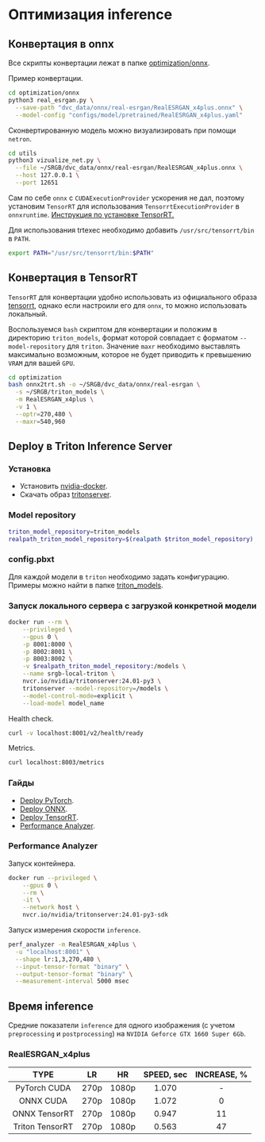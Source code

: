 # Оптимизация inference

## Конвертация в onnx

Все скрипты конвертации лежат в папке [optimization/onnx](/optimization/onnx).

Пример конвертации.
```bash
cd optimization/onnx
python3 real_esrgan.py \
  --save-path "dvc_data/onnx/real-esrgan/RealESRGAN_x4plus.onnx" \
  --model-config "configs/model/pretrained/RealESRGAN_x4plus.yaml"
```

Сконвертированную модель можно визуализировать при помощи `netron`.
```bash
cd utils
python3 vizualize_net.py \
  --file ~/SRGB/dvc_data/onnx/real-esrgan/RealESRGAN_x4plus.onnx \
  --host 127.0.0.1 \
  --port 12651
```

Сам по себе `onnx` с `CUDAExecutionProvider` ускорения не дал, поэтому установим `TensorRT` для использования `TensorrtExecutionProvider` в `onnxruntime`.
[Инструкция по установке TensorRT.](https://docs.nvidia.com/deeplearning/tensorrt/install-guide/index.html)

Для использования trtexec необходимо добавить `/usr/src/tensorrt/bin` в `PATH`.
```bash
export PATH="/usr/src/tensorrt/bin:$PATH"
```

## Конвертация в TensorRT

`TensorRT` для конвертации удобно использовать из официального образа [tensorrt](https://catalog.ngc.nvidia.com/orgs/nvidia/containers/tensorrt), однако если настроили его для `onnx`, то можно использовать локальный.

Воспользуемся `bash` скриптом для конвертации и положим в директорию `triton_models`, формат которой совпадает с форматом `--model-repository` для `triton`. Значение `maxr` необходимо выставлять максимально возможным, которое не будет приводить к превышению `VRAM` для вашей `GPU`.
```bash
cd optimization
bash onnx2trt.sh -o ~/SRGB/dvc_data/onnx/real-esrgan \
  -s ~/SRGB/triton_models \
  -m RealESRGAN_x4plus \
  -v 1 \
  --optr=270,480 \
  --maxr=540,960
```

## Deploy в Triton Inference Server

### Установка

- Установить [nvidia-docker](https://docs.nvidia.com/datacenter/cloud-native/container-toolkit/latest/install-guide.html).
- Скачать образ [tritonserver](https://catalog.ngc.nvidia.com/orgs/nvidia/containers/tritonserver).

### Model repository

```bash
triton_model_repository=triton_models
realpath_triton_model_repository=$(realpath $triton_model_repository)
```

### config.pbxt
Для каждой модели в `triton` необходимо задать конфигурацию. Примеры можно найти в папке [triton_models](/triton_models).

### Запуск локального сервера с загрузкой конкретной модели
```bash
docker run --rm \
    --privileged \
    --gpus 0 \
    -p 8001:8000 \
    -p 8002:8001 \
    -p 8003:8002 \
    -v $realpath_triton_model_repository:/models \
    --name srgb-local-triton \
    nvcr.io/nvidia/tritonserver:24.01-py3 \
    tritonserver --model-repository=/models \
    --model-control-mode=explicit \
    --load-model model_name
```

Health check.
```bash
curl -v localhost:8001/v2/health/ready
```

Metrics.
```bash
curl localhost:8003/metrics
```

### Гайды
- [Deploy PyTorch](https://github.com/triton-inference-server/tutorials/tree/main/Quick_Deploy/PyTorch).
- [Deploy ONNX](https://github.com/triton-inference-server/tutorials/blob/main/Quick_Deploy/ONNX/README.md).
- [Deploy TensorRT](https://github.com/NVIDIA/TensorRT/tree/main/quickstart/deploy_to_triton).
- [Performance Analyzer](https://docs.nvidia.com/deeplearning/triton-inference-server/archives/triton-inference-server-2310/user-guide/docs/user_guide/perf_analyzer.html).

### Performance Analyzer
Запуск контейнера.
```bash
docker run --privileged \
    --gpus 0 \
    --rm \
    -it \
    --network host \
    nvcr.io/nvidia/tritonserver:24.01-py3-sdk
```

Запуск измерения скорости `inference`.
```bash
perf_analyzer -m RealESRGAN_x4plus \
  -u "localhost:8001" \
  --shape lr:1,3,270,480 \
  --input-tensor-format "binary" \
  --output-tensor-format "binary" \
  --measurement-interval 5000 msec
```

## Время inference
Средние показатели `inference` для одного изображения (с учетом `preprocessing` и `postprocessing`) на `NVIDIA Geforce GTX 1660 Super 6Gb`.

### RealESRGAN_x4plus

|      TYPE       |  LR  |  HR   | SPEED, sec | INCREASE, % |
|:---------------:|:----:|:-----:|:----------:|:-----------:|
|  PyTorch CUDA   | 270p | 1080p |   1.070    |      -      |
|    ONNX CUDA    | 270p | 1080p |   1.072    |      0      |
|  ONNX TensorRT  | 270p | 1080p |   0.947    |     11      |
| Triton TensorRT | 270p | 1080p |   0.563    |     47      |
